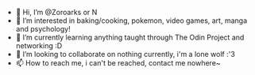 - 👋 Hi, I’m @Zoroarks or N
- 👀 I’m interested in baking/cooking, pokemon, video games, art, manga and psychology!
- 🌱 I’m currently learning anything taught through The Odin Project and networking :D
- 💞️ I’m looking to collaborate on nothing currently, i'm a lone wolf :'3
- 📫 How to reach me, i can't be reached, contact me nowhere~

<!---
Zoroarks/Zoroarks is a ✨ special ✨ repository because its `README.md` (this file) appears on your GitHub profile.
You can click the Preview link to take a look at your changes.
--->
